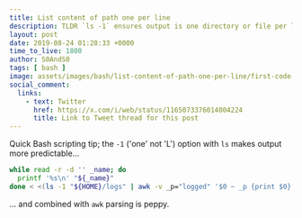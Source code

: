 ```yaml
---
title: List content of path one per line
description: TLDR `ls -1` ensures output is one directory or file per line
layout: post
date: 2019-08-24 01:28:33 +0000
time_to_live: 1800
author: S0AndS0
tags: [ bash ]
image: assets/images/bash/list-content-of-path-one-per-line/first-code-block.png
social_comment:
  links:
    - text: Twitter
      href: https://x.com/i/web/status/1165073376014004224
      title: Link to Tweet thread for this post
---
```




Quick Bash scripting tip; the `-1` ('one' not 'L') option with `ls` makes
output more predictable...

```bash
while read -r -d '' _name; do
  printf '%s\n' "${_name}"
done < <(ls -1 "${HOME}/logs" | awk -v _p="logged" '$0 ~ _p {print $0}')
```

... and combined with `awk` parsing is peppy.

